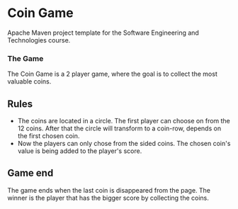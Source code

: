 Coin Game
=========================

Apache Maven project template for the Software Engineering and Technologies course.

### The Game

The Coin Game is a 2 player game, where the goal is to collect the most valuable coins.

## Rules

- The coins are located in a circle.
The first player can choose on from the 12 coins.
After that the circle will transform to a coin-row, depends on the first chosen coin.
- Now the players can only chose from the sided coins.
The chosen coin's value is being added to the player's score.

## Game end
The game ends when the last coin is disappeared from the page.
The winner is the player that has the bigger score by collecting the coins.

